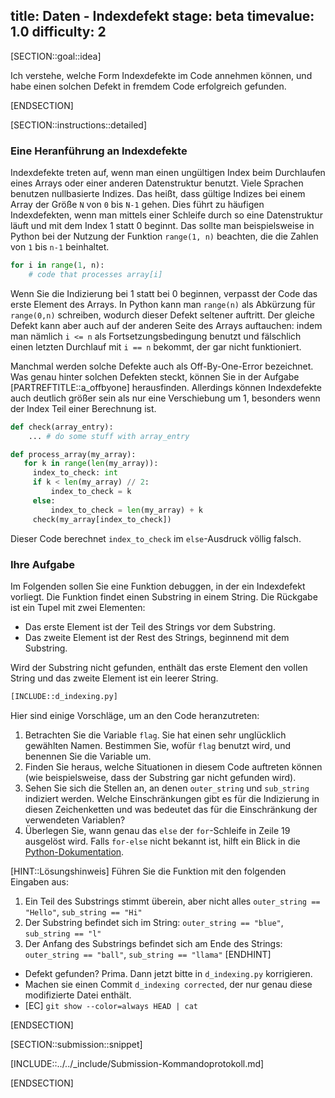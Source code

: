 title: Daten - Indexdefekt
stage: beta
timevalue: 1.0
difficulty: 2
---
[SECTION::goal::idea]

Ich verstehe, welche Form Indexdefekte im Code annehmen können, und habe einen solchen Defekt in 
fremdem Code erfolgreich gefunden. 

[ENDSECTION]

[SECTION::instructions::detailed]

### Eine Heranführung an Indexdefekte

Indexdefekte treten auf, wenn man einen ungültigen Index beim Durchlaufen eines Arrays
oder einer anderen Datenstruktur benutzt.
Viele Sprachen benutzen nullbasierte Indizes.
Das heißt, dass gültige Indizes bei einem Array der Größe `N` von `0` bis `N-1` gehen.
Dies führt zu häufigen Indexdefekten, wenn man mittels einer Schleife durch so eine Datenstruktur 
läuft und mit dem Index 1 statt 0 beginnt.
Das sollte man beispielsweise in Python bei der Nutzung der Funktion `range(1, n)` beachten, 
die die Zahlen von `1` bis `n-1` beinhaltet.

```python
for i in range(1, n):
    # code that processes array[i]
```
Wenn Sie die Indizierung bei 1 statt bei 0 beginnen, verpasst der Code das erste Element des 
Arrays.
In Python kann man `range(n)` als Abkürzung für `range(0,n)` schreiben, 
wodurch dieser Defekt seltener auftritt.
Der gleiche Defekt kann aber auch auf der anderen Seite des Arrays auftauchen:
indem man nämlich `i <= n` als Fortsetzungsbedingung benutzt und fälschlich einen letzten Durchlauf
mit `i == n` bekommt, der gar nicht funktioniert.

Manchmal werden solche Defekte auch als Off-By-One-Error bezeichnet. 
Was genau hinter solchen Defekten steckt, können Sie in der Aufgabe [PARTREFTITLE::a_offbyone] 
herausfinden.
Allerdings können Indexdefekte auch deutlich größer sein als nur eine Verschiebung um 1,
besonders wenn der Index Teil einer Berechnung ist.

```python 
def check(array_entry):
    ... # do some stuff with array_entry

def process_array(my_array):
   for k in range(len(my_array)):
     index_to_check: int 
     if k < len(my_array) // 2:
         index_to_check = k
     else:
         index_to_check = len(my_array) + k
     check(my_array[index_to_check])
```

Dieser Code berechnet `index_to_check` im `else`-Ausdruck völlig falsch. 


### Ihre Aufgabe

Im Folgenden sollen Sie eine Funktion debuggen, in der ein Indexdefekt vorliegt. 
Die Funktion findet einen Substring in einem String.
Die Rückgabe ist ein Tupel mit zwei Elementen:

- Das erste Element ist der Teil des Strings vor dem Substring.
- Das zweite Element ist der Rest des Strings, beginnend mit dem Substring.

Wird der Substring nicht gefunden, enthält das erste Element den vollen String
und das zweite Element ist ein leerer String.


```python
[INCLUDE::d_indexing.py]
```

Hier sind einige Vorschläge, um an den Code heranzutreten:

1. Betrachten Sie die Variable `flag`.
   Sie hat einen sehr unglücklich gewählten Namen.
   Bestimmen Sie, wofür `flag` benutzt wird, und benennen Sie die Variable um.
2. Finden Sie heraus, welche Situationen in diesem Code auftreten können
   (wie beispielsweise, dass der Substring gar nicht gefunden wird).
3. Sehen Sie sich die Stellen an, an denen `outer_string` und `sub_string` indiziert werden.
   Welche Einschränkungen gibt es für die Indizierung in diesen Zeichenketten 
   und was bedeutet das für die Einschränkung der verwendeten Variablen?
4. Überlegen Sie, wann genau das `else` der `for`-Schleife in Zeile 19 ausgelöst wird. 
   Falls `for-else` nicht bekannt ist, hilft ein Blick in die 
   [Python-Dokumentation](https://docs.python.org/3/reference/compound_stmts.html#for).
   

[HINT::Lösungshinweis]
Führen Sie die Funktion mit den folgenden Eingaben aus:

1. Ein Teil des Substrings stimmt überein, aber nicht alles 
   `outer_string == "Hello"`, `sub_string == "Hi"`
2. Der Substring befindet sich im String: 
   `outer_string == "blue"`, `sub_string == "l"`
3. Der Anfang des Substrings befindet sich am Ende des Strings: 
   `outer_string == "ball"`, `sub_string == "llama"`
[ENDHINT]

- Defekt gefunden? Prima. Dann jetzt bitte in `d_indexing.py` korrigieren.
- Machen sie einen Commit `d_indexing corrected`, der nur genau diese modifizierte Datei enthält.
- [EC] `git show --color=always HEAD | cat`

[ENDSECTION]

[SECTION::submission::snippet]

[INCLUDE::../../_include/Submission-Kommandoprotokoll.md]

[ENDSECTION]